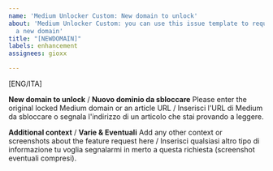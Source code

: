 ```yaml
---
name: 'Medium Unlocker Custom: New domain to unlock'
about: 'Medium Unlocker Custom: you can use this issue template to request to unlock
  a new domain'
title: "[NEWDOMAIN]"
labels: enhancement
assignees: gioxx

---
```


[ENG/ITA]

**New domain to unlock** / **Nuovo dominio da sbloccare**
Please enter the original locked Medium domain or an article URL / Inserisci l'URL di Medium da sbloccare o segnala l'indirizzo di un articolo che stai provando a leggere.

**Additional context** / **Varie & Eventuali**
Add any other context or screenshots about the feature request here / Inserisci qualsiasi altro tipo di informazione tu voglia segnalarmi in merto a questa richiesta (screenshot eventuali compresi).
